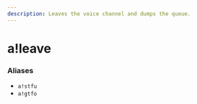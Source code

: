 ```yaml
---
description: Leaves the voice channel and dumps the queue.
---
```


# a!leave

### Aliases

* `a!stfu`
* `a!gtfo`

